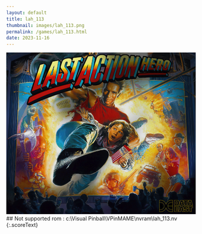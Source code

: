 ```yaml
---
layout: default
title: lah_113
thumbnail: images/lah_113.png
permalink: /games/lah_113.html
date: 2023-11-16
---
```


<img src="../images/lah_113.png" class="gameThumbnail img-fluid mx-auto align-middle">
## Not supported rom : c:\Visual Pinball\VPinMAME\nvram\lah_113.nv
{:.scoreText}

